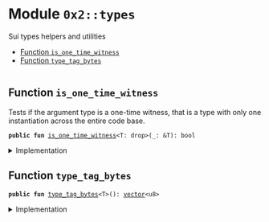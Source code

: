 
<a name="0x2_types"></a>

# Module `0x2::types`

Sui types helpers and utilities


-  [Function `is_one_time_witness`](#0x2_types_is_one_time_witness)
-  [Function `type_tag_bytes`](#0x2_types_type_tag_bytes)


<pre><code></code></pre>



<a name="0x2_types_is_one_time_witness"></a>

## Function `is_one_time_witness`

Tests if the argument type is a one-time witness, that is a type with only one instantiation
across the entire code base.


<pre><code><b>public</b> <b>fun</b> <a href="types.md#0x2_types_is_one_time_witness">is_one_time_witness</a>&lt;T: drop&gt;(_: &T): bool
</code></pre>



<details>
<summary>Implementation</summary>


<pre><code><b>public</b> <b>native</b> <b>fun</b> <a href="types.md#0x2_types_is_one_time_witness">is_one_time_witness</a>&lt;T: drop&gt;(_: &T): bool;
</code></pre>



</details>

<a name="0x2_types_type_tag_bytes"></a>

## Function `type_tag_bytes`



<pre><code><b>public</b> <b>fun</b> <a href="types.md#0x2_types_type_tag_bytes">type_tag_bytes</a>&lt;T&gt;(): <a href="">vector</a>&lt;u8&gt;
</code></pre>



<details>
<summary>Implementation</summary>


<pre><code><b>public</b> <b>native</b> <b>fun</b> <a href="types.md#0x2_types_type_tag_bytes">type_tag_bytes</a>&lt;T&gt;(): <a href="">vector</a>&lt;u8&gt;;
</code></pre>



</details>
